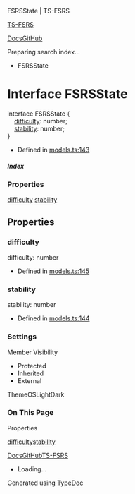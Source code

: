 FSRSState | TS-FSRS

[TS-FSRS](https://open-spaced-repetition.github.io/ts-fsrs/)

[Docs](https://open-spaced-repetition.github.io/ts-fsrs/)[GitHub](https://github.com/open-spaced-repetition/ts-fsrs)

Preparing search index...

* FSRSState

Interface FSRSState
===================

interface FSRSState {  
    [difficulty](#difficulty): number;  
    [stability](#stability): number;  
}

* Defined in [models.ts:143](https://github.com/open-spaced-repetition/ts-fsrs/blob/448c678f6f26c323e9e70bad552dc154ac6f7de6/src/fsrs/models.ts#L143)

##### Index

### Properties

[difficulty](#difficulty)
[stability](#stability)

Properties
----------

### difficulty

difficulty: number

* Defined in [models.ts:145](https://github.com/open-spaced-repetition/ts-fsrs/blob/448c678f6f26c323e9e70bad552dc154ac6f7de6/src/fsrs/models.ts#L145)

### stability

stability: number

* Defined in [models.ts:144](https://github.com/open-spaced-repetition/ts-fsrs/blob/448c678f6f26c323e9e70bad552dc154ac6f7de6/src/fsrs/models.ts#L144)

### Settings

Member Visibility

* Protected
* Inherited
* External

ThemeOSLightDark

### On This Page

Properties

[difficulty](#difficulty)[stability](#stability)

[Docs](https://open-spaced-repetition.github.io/ts-fsrs/)[GitHub](https://github.com/open-spaced-repetition/ts-fsrs)[TS-FSRS](../modules.html)

* Loading...

Generated using [TypeDoc](https://typedoc.org/)